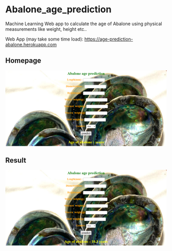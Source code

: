 # Abalone_age_prediction
Machine Learning Web app to calculate the age of Abalone using physical measurements like weight, height etc..


Web App (may take some time load): https://age-prediction-abalone.herokuapp.com

## Homepage
![home](https://github.com/ashok49473/age_prediction_abalone/blob/main/static/abalone1.png)

## Result
![result](https://github.com/ashok49473/age_prediction_abalone/blob/main/static/abalone2.png)
